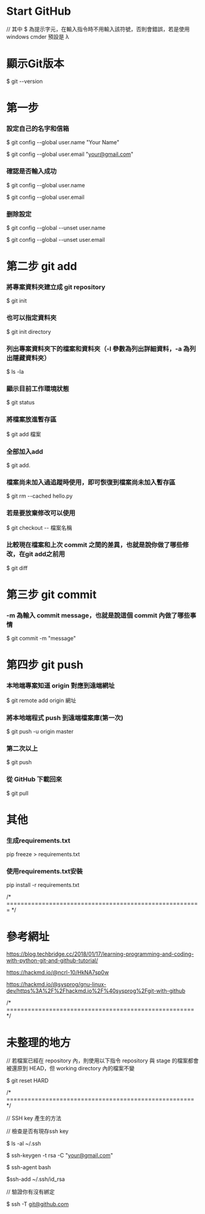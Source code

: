 # Start GitHub
// 其中 $ 為提示字元，在輸入指令時不用輸入該符號，否則會錯誤，若是使用 windows cmder 預設是 λ
# 顯示Git版本
$ git --version
# 第一步 
### 設定自己的名字和信箱
$ git config --global user.name "Your Name"

$ git config --global user.email "your@gmail.com"
### 確認是否輸入成功
$ git config --global user.name

$ git config --global user.email
### 删除設定
$ git config  --global --unset user.name

$ git config  --global --unset user.email
# 第二步 git add
### 將專案資料夾建立成 git repository
$ git init
### 也可以指定資料夾
$ git init directory
### 列出專案資料夾下的檔案和資料夾（-l 參數為列出詳細資料，-a 為列出隱藏資料夾）
$ ls -la
### 顯示目前工作環境狀態
$ git status
### 將檔案放進暫存區
$ git add 檔案
### 全部加入add
$ git add.
### 檔案尚未加入過追蹤時使用，即可恢復到檔案尚未加入暫存區
$ git rm --cached hello.py
### 若是要放棄修改可以使用 
$ git checkout -- 檔案名稱
### 比較現在檔案和上次 commit 之間的差異，也就是說你做了哪些修改，在git add之前用
$ git diff
# 第三步 git commit
### -m 為輸入 commit message，也就是說這個 commit 內做了哪些事情
$ git commit -m "message"
# 第四步 git push
### 本地端專案知道 origin 對應到遠端網址
$ git remote add origin 網址
### 將本地端程式 push 到遠端檔案庫(第一次)
$ git push -u origin master
### 第二次以上
$ git push

### 從 GitHub 下載回來
$ git pull
# 其他
### 生成requirements.txt
pip freeze > requirements.txt
### 使用requirements.txt安裝
pip install -r requirements.txt


/* ======================================================= */ 
# 參考網址
https://blog.techbridge.cc/2018/01/17/learning-programming-and-coding-with-python-git-and-github-tutorial/

https://hackmd.io/@ncrl-10/HkNA7sp0w 

https://hackmd.io/@sysprog/gnu-linux-dev/https%3A%2F%2Fhackmd.io%2F%40sysprog%2Fgit-with-github

/* ===================================================== */
# 未整理的地方

// 若檔案已經在 repository 內，則使用以下指令
repository 與 stage 的檔案都會被還原到 HEAD，但 working directory 內的檔案不變

$ git reset HARD

/* ===================================================== */

// SSH key 產生的方法

// 檢查是否有現存ssh key

$ ls -al ~/.ssh


$ ssh-keygen -t rsa -C "your@gmail.com"


$ ssh-agent bash


$ssh-add ~/.ssh/id_rsa


// 驗證你有沒有綁定

$ ssh -T git@github.com
